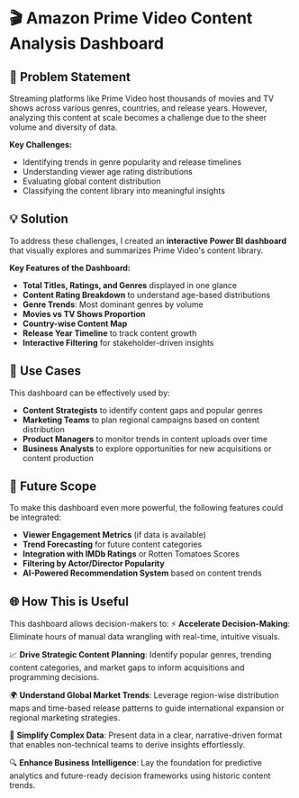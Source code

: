 # 🎬 Amazon Prime Video Content Analysis Dashboard  

## 🧩 Problem Statement

Streaming platforms like Prime Video host thousands of movies and TV shows across various genres, countries, and release years. However, analyzing this content at scale becomes a challenge due to the sheer volume and diversity of data.

**Key Challenges:**
- Identifying trends in genre popularity and release timelines  
- Understanding viewer age rating distributions  
- Evaluating global content distribution  
- Classifying the content library into meaningful insights  

## 💡 Solution

To address these challenges, I created an **interactive Power BI dashboard** that visually explores and summarizes Prime Video's content library.

**Key Features of the Dashboard:**
- **Total Titles, Ratings, and Genres** displayed in one glance  
- **Content Rating Breakdown** to understand age-based distributions  
- **Genre Trends**: Most dominant genres by volume  
- **Movies vs TV Shows Proportion**  
- **Country-wise Content Map**  
- **Release Year Timeline** to track content growth  
- **Interactive Filtering** for stakeholder-driven insights  

## 🎯 Use Cases

This dashboard can be effectively used by:
- **Content Strategists** to identify content gaps and popular genres  
- **Marketing Teams** to plan regional campaigns based on content distribution  
- **Product Managers** to monitor trends in content uploads over time  
- **Business Analysts** to explore opportunities for new acquisitions or content production  


## 🚀 Future Scope

To make this dashboard even more powerful, the following features could be integrated:
- **Viewer Engagement Metrics** (if data is available)  
- **Trend Forecasting** for future content categories  
- **Integration with IMDb Ratings** or Rotten Tomatoes Scores  
- **Filtering by Actor/Director Popularity**  
- **AI-Powered Recommendation System** based on content trends  


## 🌐 How This is Useful

This dashboard allows decision-makers to:
⚡ **Accelerate Decision-Making**: Eliminate hours of manual data wrangling with real-time, intuitive visuals.

📈 **Drive Strategic Content Planning**: Identify popular genres, trending content categories, and market gaps to inform acquisitions and programming decisions.

🌍 **Understand Global Market Trends**: Leverage region-wise distribution maps and time-based release patterns to guide international expansion or regional marketing strategies.

🧠 **Simplify Complex Data**: Present data in a clear, narrative-driven format that enables non-technical teams to derive insights effortlessly.

🔍 **Enhance Business Intelligence**: Lay the foundation for predictive analytics and future-ready decision frameworks using historic content trends.
